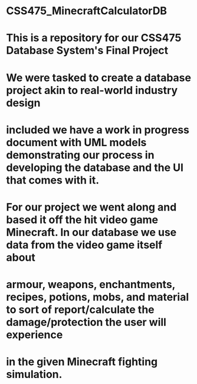 # CSS475_MinecraftCalculatorDB

# This is a repository for our CSS475 Database System's Final Project

# We were tasked to create a database project akin to real-world industry design
# included we have a work in progress document with UML models demonstrating our process in developing the database and the UI that comes with it.

# For our project we went along and based it off the hit video game Minecraft. In our database we use data from the video game itself about
# armour, weapons, enchantments, recipes, potions, mobs, and material to sort of report/calculate the damage/protection the user will experience
# in the given Minecraft fighting simulation. 
